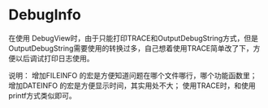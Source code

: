 # DebugInfo

在使用 DebugView时，由于只能打印TRACE和OutputDebugString方式，但是OutputDebugString需要使用的转换过多，自己想着使用TRACE简单改了下，方便以后调试打印日志使用。

说明：
    增加FILEINFO 的宏是方便知道问题在哪个文件哪行，哪个功能函数里；
    增加DATEINFO 的宏是方便显示时间，其实用处不大；
    使用TRACE时，和使用printf方式类似即可。
